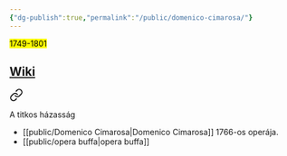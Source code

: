 ```yaml
---
{"dg-publish":true,"permalink":"/public/domenico-cimarosa/"}
---
```


<mark>1749-1801</mark>

## [Wiki](https://www.wikiwand.com/hu/Domenico_Cimarosa)


<div class="transclusion internal-embed is-loaded"><a class="markdown-embed-link" href="/public/il-matrimonio-segreto/" aria-label="Open link"><svg xmlns="http://www.w3.org/2000/svg" width="24" height="24" viewBox="0 0 24 24" fill="none" stroke="currentColor" stroke-width="2" stroke-linecap="round" stroke-linejoin="round" class="svg-icon lucide-link"><path d="M10 13a5 5 0 0 0 7.54.54l3-3a5 5 0 0 0-7.07-7.07l-1.72 1.71"></path><path d="M14 11a5 5 0 0 0-7.54-.54l-3 3a5 5 0 0 0 7.07 7.07l1.71-1.71"></path></svg></a><div class="markdown-embed">




A titkos házasság

- [[public/Domenico Cimarosa\|Domenico Cimarosa]] 1766-os operája.
- [[public/opera buffa\|opera buffa]]

</div></div>
